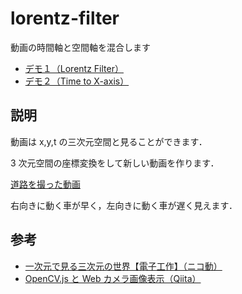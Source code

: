 # lorentz-filter

動画の時間軸と空間軸を混合します

- [デモ１（Lorentz Filter）](./Lorentz/)
- [デモ２（Time to X-axis）](./t2x/)

## 説明

動画は x,y,t の三次元空間と見ることができます．

3 次元空間の座標変換をして新しい動画を作ります．

[道路を撮った動画]()

右向きに動く車が早く，左向きに動く車が遅く見えます．

## 参考

- [一次元で見る三次元の世界【電子工作】（ニコ動）](https://www.nicovideo.jp/watch/sm13037323)
- [OpenCV.js と Web カメラ画像表示（Qiita）](https://qiita.com/mktshhr/items/ac6351dd056e571715e0)
